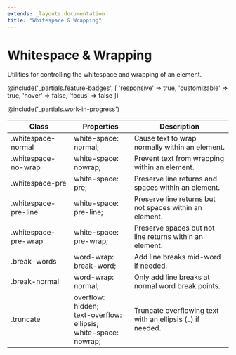 ```yaml
---
extends: _layouts.documentation
title: "Whitespace & Wrapping"
---
```


# Whitespace & Wrapping

<div class="text-xl text-slate-light mb-4">
    Utilities for controlling the whitespace and wrapping of an element.
</div>

@include('_partials.feature-badges', [
    'responsive' => true,
    'customizable' => true,
    'hover' => false,
    'focus' => false
])

@include('_partials.work-in-progress')

<div class="border-t border-grey-lighter">
    <table class="w-full text-left" style="border-collapse: collapse;">
        <colgroup>
            <col class="w-1/4">
            <col class="w-1/4">
            <col>
        </colgroup>
        <thead>
          <tr>
              <th class="text-sm font-semibold text-grey-darker p-2 bg-grey-lightest">Class</th>
              <th class="text-sm font-semibold text-grey-darker p-2 bg-grey-lightest">Properties</th>
              <th class="text-sm font-semibold text-grey-darker p-2 bg-grey-lightest">Description</th>
          </tr>
        </thead>
        <tbody class="align-baseline">
            <tr>
                <td class="p-2 border-t border-smoke font-mono text-xs text-purple-dark">.whitespace-normal</td>
                <td class="p-2 border-t border-smoke font-mono text-xs text-blue-dark">white-space: normal;</td>
                <td class="p-2 border-t border-smoke text-sm text-grey-darker">Cause text to wrap normally within an element.</td>
            </tr>
            <tr>
                <td class="p-2 border-t border-smoke-light font-mono text-xs text-purple-dark">.whitespace-no-wrap</td>
                <td class="p-2 border-t border-smoke-light font-mono text-xs text-blue-dark">white-space: nowrap;</td>
                <td class="p-2 border-t border-smoke-light text-sm text-grey-darker">Prevent text from wrapping within an element.</td>
            </tr>
            <tr>
                <td class="p-2 border-t border-smoke-light font-mono text-xs text-purple-dark">.whitespace-pre</td>
                <td class="p-2 border-t border-smoke-light font-mono text-xs text-blue-dark">white-space: pre;</td>
                <td class="p-2 border-t border-smoke-light text-sm text-grey-darker">Preserve line returns and spaces within an element.</td>
            </tr>
            <tr>
                <td class="p-2 border-t border-smoke-light font-mono text-xs text-purple-dark">.whitespace-pre-line</td>
                <td class="p-2 border-t border-smoke-light font-mono text-xs text-blue-dark">white-space: pre-line;</td>
                <td class="p-2 border-t border-smoke-light text-sm text-grey-darker">Preserve line returns but not spaces within an element.</td>
            </tr>
            <tr>
                <td class="p-2 border-t border-smoke-light font-mono text-xs text-purple-dark">.whitespace-pre-wrap</td>
                <td class="p-2 border-t border-smoke-light font-mono text-xs text-blue-dark">white-space: pre-wrap;</td>
                <td class="p-2 border-t border-smoke-light text-sm text-grey-darker">Preserve spaces but not line returns within an element.</td>
            </tr>
            <tr>
                <td class="p-2 border-t border-smoke-light font-mono text-xs text-purple-dark">.break-words</td>
                <td class="p-2 border-t border-smoke-light font-mono text-xs text-blue-dark">word-wrap: break-word;</td>
                <td class="p-2 border-t border-smoke-light text-sm text-grey-darker">Add line breaks mid-word if needed.</td>
            </tr>
            <tr>
                <td class="p-2 border-t border-smoke-light font-mono text-xs text-purple-dark">.break-normal</td>
                <td class="p-2 border-t border-smoke-light font-mono text-xs text-blue-dark">word-wrap: normal;</td>
                <td class="p-2 border-t border-smoke-light text-sm text-grey-darker">Only add line breaks at normal word break points.</td>
            </tr>
            <tr>
                <td class="p-2 border-t border-smoke-light font-mono text-xs text-purple-dark">.truncate</td>
                <td class="p-2 border-t border-smoke-light font-mono text-xs text-blue-dark">
                    overflow: hidden;<br>
                    text-overflow: ellipsis;<br>
                    white-space: nowrap;<br>
                </td>
                <td class="p-2 border-t border-smoke-light text-sm text-grey-darker">Truncate overflowing text with an ellipsis (<code>…</code>) if needed.</td>
            </tr>
        </tbody>
    </table>
</div>
